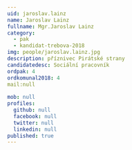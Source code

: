 ```yaml
---
uid: jaroslav.lainz
name: Jaroslav Lainz
fullname: Mgr.Jaroslav Lainz
category:
  - pak
  - kandidat-trebova-2018
img: people/jaroslav.lainz.jpg
description: příznivec Pirátské strany
candidatedesc: Sociální pracovník
ordpak: 4
ordkomunal2018: 4
mail:null
  
mob: null
profiles:
  github: null
  facebook: null
  twitter: null
  linkedin: null
published: true
---
```


